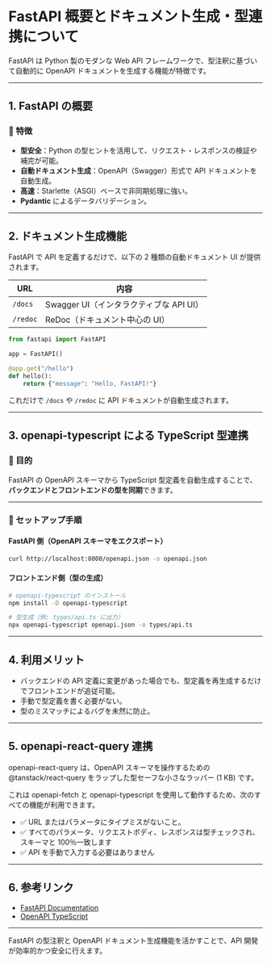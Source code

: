 # FastAPI 概要とドキュメント生成・型連携について

FastAPI は Python 製のモダンな Web API フレームワークで、型注釈に基づいて自動的に OpenAPI ドキュメントを生成する機能が特徴です。

---

## 1. FastAPI の概要

### 🔹 特徴

- **型安全**：Python の型ヒントを活用して、リクエスト・レスポンスの検証や補完が可能。
- **自動ドキュメント生成**：OpenAPI（Swagger）形式で API ドキュメントを自動生成。
- **高速**：Starlette（ASGI）ベースで非同期処理に強い。
- **Pydantic** によるデータバリデーション。

---

## 2. ドキュメント生成機能

FastAPI で API を定義するだけで、以下の 2 種類の自動ドキュメント UI が提供されます。

| URL      | 内容                                    |
| -------- | --------------------------------------- |
| `/docs`  | Swagger UI（インタラクティブな API UI） |
| `/redoc` | ReDoc（ドキュメント中心の UI）          |

```python
from fastapi import FastAPI

app = FastAPI()

@app.get("/hello")
def hello():
    return {"message": "Hello, FastAPI!"}
```

これだけで `/docs` や `/redoc` に API ドキュメントが自動生成されます。

---

## 3. openapi-typescript による TypeScript 型連携

### 🔹 目的

FastAPI の OpenAPI スキーマから TypeScript 型定義を自動生成することで、**バックエンドとフロントエンドの型を同期**できます。

---

### 🔧 セットアップ手順

#### FastAPI 側（OpenAPI スキーマをエクスポート）

```bash
curl http://localhost:8000/openapi.json -o openapi.json
```

#### フロントエンド側（型の生成）

```bash
# openapi-typescript のインストール
npm install -D openapi-typescript

# 型生成（例: types/api.ts に出力）
npx openapi-typescript openapi.json -o types/api.ts
```

---

## 4. 利用メリット

- バックエンドの API 定義に変更があった場合でも、型定義を再生成するだけでフロントエンドが追従可能。
- 手動で型定義を書く必要がない。
- 型のミスマッチによるバグを未然に防止。

---

## 5. openapi-react-query 連携

openapi-react-query は、OpenAPI スキーマを操作するための@tanstack/react-query をラップした型セーフな小さなラッパー (1 KB) です。

これは openapi-fetch と openapi-typescript を使用して動作するため、次のすべての機能が利用できます。

- ✅ URL またはパラメータにタイプミスがないこと。
- ✅ すべてのパラメータ、リクエストボディ、レスポンスは型チェックされ、スキーマと 100％一致します
- ✅ API を手動で入力する必要はありません

---

## 6. 参考リンク

- [FastAPI Documentation](https://fastapi.tiangolo.com/)
- [OpenAPI TypeScript](https://openapi-ts.dev/)

---

FastAPI の型注釈と OpenAPI ドキュメント生成機能を活かすことで、API 開発が効率的かつ安全に行えます。
